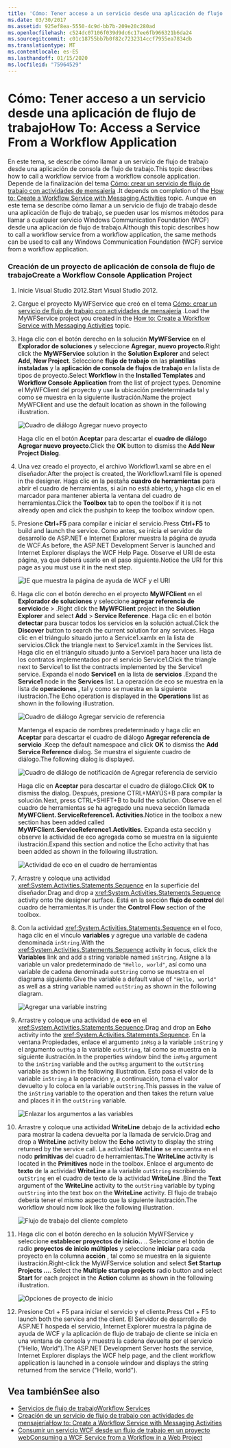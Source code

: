 ```yaml
---
title: 'Cómo: Tener acceso a un servicio desde una aplicación de flujo de trabajo'
ms.date: 03/30/2017
ms.assetid: 925ef8ea-5550-4c9d-bb7b-209e20c280ad
ms.openlocfilehash: c524dc07106f039d9dc6c17ee6fb966321b6da24
ms.sourcegitcommit: c01c18755bb7b0f82c7232314ccf7955ea7834db
ms.translationtype: MT
ms.contentlocale: es-ES
ms.lasthandoff: 01/15/2020
ms.locfileid: "75964529"
---
```

# <a name="how-to-access-a-service-from-a-workflow-application"></a><span data-ttu-id="0d0b1-102">Cómo: Tener acceso a un servicio desde una aplicación de flujo de trabajo</span><span class="sxs-lookup"><span data-stu-id="0d0b1-102">How To: Access a Service From a Workflow Application</span></span>
<span data-ttu-id="0d0b1-103">En este tema, se describe cómo llamar a un servicio de flujo de trabajo desde una aplicación de consola de flujo de trabajo.</span><span class="sxs-lookup"><span data-stu-id="0d0b1-103">This topic describes how to call a workflow service from a workflow console application.</span></span> <span data-ttu-id="0d0b1-104">Depende de la finalización del tema [Cómo: crear un servicio de flujo de trabajo con actividades de mensajería](../../../../docs/framework/wcf/feature-details/how-to-create-a-workflow-service-with-messaging-activities.md) .</span><span class="sxs-lookup"><span data-stu-id="0d0b1-104">It depends on completion of the [How to: Create a Workflow Service with Messaging Activities](../../../../docs/framework/wcf/feature-details/how-to-create-a-workflow-service-with-messaging-activities.md) topic.</span></span> <span data-ttu-id="0d0b1-105">Aunque en este tema se describe cómo llamar a un servicio de flujo de trabajo desde una aplicación de flujo de trabajo, se pueden usar los mismos métodos para llamar a cualquier servicio Windows Communication Foundation (WCF) desde una aplicación de flujo de trabajo.</span><span class="sxs-lookup"><span data-stu-id="0d0b1-105">Although this topic describes how to call a workflow service from a workflow application, the same methods can be used to call any Windows Communication Foundation (WCF) service from a workflow application.</span></span>

### <a name="create-a-workflow-console-application-project"></a><span data-ttu-id="0d0b1-106">Creación de un proyecto de aplicación de consola de flujo de trabajo</span><span class="sxs-lookup"><span data-stu-id="0d0b1-106">Create a Workflow Console Application Project</span></span>

1. <span data-ttu-id="0d0b1-107">Inicie Visual Studio 2012.</span><span class="sxs-lookup"><span data-stu-id="0d0b1-107">Start Visual Studio 2012.</span></span>

2. <span data-ttu-id="0d0b1-108">Cargue el proyecto MyWFService que creó en el tema [Cómo: crear un servicio de flujo de trabajo con actividades de mensajería](../../../../docs/framework/wcf/feature-details/how-to-create-a-workflow-service-with-messaging-activities.md) .</span><span class="sxs-lookup"><span data-stu-id="0d0b1-108">Load the MyWFService project you created in the [How to: Create a Workflow Service with Messaging Activities](../../../../docs/framework/wcf/feature-details/how-to-create-a-workflow-service-with-messaging-activities.md) topic.</span></span>

3. <span data-ttu-id="0d0b1-109">Haga clic con el botón derecho en la solución **MyWFService** en el **Explorador de soluciones** y seleccione **Agregar**, **nuevo proyecto**.</span><span class="sxs-lookup"><span data-stu-id="0d0b1-109">Right click the **MyWFService** solution in the **Solution Explorer** and select **Add**, **New Project**.</span></span> <span data-ttu-id="0d0b1-110">Seleccione **flujo de trabajo** en las **plantillas instaladas** y la **aplicación de consola de flujos de trabajo** en la lista de tipos de proyecto.</span><span class="sxs-lookup"><span data-stu-id="0d0b1-110">Select **Workflow** in the **Installed Templates** and **Workflow Console Application** from the list of project types.</span></span> <span data-ttu-id="0d0b1-111">Denomine el MyWFClient del proyecto y use la ubicación predeterminada tal y como se muestra en la siguiente ilustración.</span><span class="sxs-lookup"><span data-stu-id="0d0b1-111">Name the project MyWFClient and use the default location as shown in the following illustration.</span></span>

     ![Cuadro de diálogo Agregar nuevo proyecto](./media/how-to-access-a-service-from-a-workflow-application/add-new-project-dialog.jpg)

     <span data-ttu-id="0d0b1-113">Haga clic en el botón **Aceptar** para descartar el **cuadro de diálogo Agregar nuevo proyecto**.</span><span class="sxs-lookup"><span data-stu-id="0d0b1-113">Click the **OK** button to dismiss the **Add New Project Dialog**.</span></span>

4. <span data-ttu-id="0d0b1-114">Una vez creado el proyecto, el archivo Workflow1.xaml se abre en el diseñador.</span><span class="sxs-lookup"><span data-stu-id="0d0b1-114">After the project is created, the Workflow1.xaml file is opened in the designer.</span></span> <span data-ttu-id="0d0b1-115">Haga clic en la pestaña **cuadro de herramientas** para abrir el cuadro de herramientas, si aún no está abierto, y haga clic en el marcador para mantener abierta la ventana del cuadro de herramientas.</span><span class="sxs-lookup"><span data-stu-id="0d0b1-115">Click the **Toolbox** tab to open the toolbox if it is not already open and click the pushpin to keep the toolbox window open.</span></span>

5. <span data-ttu-id="0d0b1-116">Presione **Ctrl**+**F5** para compilar e iniciar el servicio.</span><span class="sxs-lookup"><span data-stu-id="0d0b1-116">Press **Ctrl**+**F5** to build and launch the service.</span></span> <span data-ttu-id="0d0b1-117">Como antes, se inicia el servidor de desarrollo de ASP.NET e Internet Explorer muestra la página de ayuda de WCF.</span><span class="sxs-lookup"><span data-stu-id="0d0b1-117">As before, the ASP.NET Development Server is launched and Internet Explorer displays the WCF Help Page.</span></span> <span data-ttu-id="0d0b1-118">Observe el URI de esta página, ya que deberá usarlo en el paso siguiente.</span><span class="sxs-lookup"><span data-stu-id="0d0b1-118">Notice the URI for this page as you must use it in the next step.</span></span>

     ![IE que muestra la página de ayuda de WCF y el URI](./media/how-to-access-a-service-from-a-workflow-application/ie-wcf-help-page-uri.jpg)

6. <span data-ttu-id="0d0b1-120">Haga clic con el botón derecho en el proyecto **MyWFClient** en el **Explorador de soluciones** y seleccione **agregar** **referencia de servicio**de > .</span><span class="sxs-lookup"><span data-stu-id="0d0b1-120">Right click the **MyWFClient** project in the **Solution Explorer** and select **Add** > **Service Reference**.</span></span> <span data-ttu-id="0d0b1-121">Haga clic en el botón **detectar** para buscar todos los servicios en la solución actual.</span><span class="sxs-lookup"><span data-stu-id="0d0b1-121">Click the **Discover** button to search the current solution for any services.</span></span> <span data-ttu-id="0d0b1-122">Haga clic en el triángulo situado junto a Service1.xamlx en la lista de servicios.</span><span class="sxs-lookup"><span data-stu-id="0d0b1-122">Click the triangle next to Service1.xamlx in the Services list.</span></span> <span data-ttu-id="0d0b1-123">Haga clic en el triángulo situado junto a Service1 para hacer una lista de los contratos implementados por el servicio Service1.</span><span class="sxs-lookup"><span data-stu-id="0d0b1-123">Click the triangle next to Service1 to list the contracts implemented by the Service1 service.</span></span> <span data-ttu-id="0d0b1-124">Expanda el nodo **Service1** en la lista de **servicios** .</span><span class="sxs-lookup"><span data-stu-id="0d0b1-124">Expand the **Service1** node in the **Services** list.</span></span> <span data-ttu-id="0d0b1-125">La operación de eco se muestra en la lista de **operaciones** , tal y como se muestra en la siguiente ilustración.</span><span class="sxs-lookup"><span data-stu-id="0d0b1-125">The Echo operation is displayed in the **Operations** list as shown in the following illustration.</span></span>

     ![Cuadro de diálogo Agregar servicio de referencia](./media/how-to-access-a-service-from-a-workflow-application/add-service-reference.jpg)

     <span data-ttu-id="0d0b1-127">Mantenga el espacio de nombres predeterminado y haga clic en **Aceptar** para descartar el cuadro de diálogo **Agregar referencia de servicio** .</span><span class="sxs-lookup"><span data-stu-id="0d0b1-127">Keep the default namespace and click **OK** to dismiss the **Add Service Reference** dialog.</span></span> <span data-ttu-id="0d0b1-128">Se muestra el siguiente cuadro de diálogo.</span><span class="sxs-lookup"><span data-stu-id="0d0b1-128">The following dialog is displayed.</span></span>

     ![Cuadro de diálogo de notificación de Agregar referencia de servicio](./media/how-to-access-a-service-from-a-workflow-application/add-service-reference-dialog.jpg)

     <span data-ttu-id="0d0b1-130">Haga clic en **Aceptar** para descartar el cuadro de diálogo.</span><span class="sxs-lookup"><span data-stu-id="0d0b1-130">Click **OK** to dismiss the dialog.</span></span> <span data-ttu-id="0d0b1-131">Después, presione CTRL+MAYÚS+B para compilar la solución.</span><span class="sxs-lookup"><span data-stu-id="0d0b1-131">Next, press CTRL+SHIFT+B to build the solution.</span></span> <span data-ttu-id="0d0b1-132">Observe en el cuadro de herramientas se ha agregado una nueva sección llamada **MyWFClient. ServiceReference1. Activities**.</span><span class="sxs-lookup"><span data-stu-id="0d0b1-132">Notice in the toolbox a new section has been added called **MyWFClient.ServiceReference1.Activities**.</span></span> <span data-ttu-id="0d0b1-133">Expanda esta sección y observe la actividad de eco agregada como se muestra en la siguiente ilustración.</span><span class="sxs-lookup"><span data-stu-id="0d0b1-133">Expand this section and notice the Echo activity that has been added as shown in the following illustration.</span></span>

     ![Actividad de eco en el cuadro de herramientas](./media/how-to-access-a-service-from-a-workflow-application/echo-activity-toolbox.jpg)

7. <span data-ttu-id="0d0b1-135">Arrastre y coloque una actividad <xref:System.Activities.Statements.Sequence> en la superficie del diseñador.</span><span class="sxs-lookup"><span data-stu-id="0d0b1-135">Drag and drop a <xref:System.Activities.Statements.Sequence> activity onto the designer surface.</span></span> <span data-ttu-id="0d0b1-136">Está en la sección **flujo de control** del cuadro de herramientas.</span><span class="sxs-lookup"><span data-stu-id="0d0b1-136">It is under the **Control Flow** section of the toolbox.</span></span>

8. <span data-ttu-id="0d0b1-137">Con la actividad <xref:System.Activities.Statements.Sequence> en el foco, haga clic en el vínculo **variables** y agregue una variable de cadena denominada `inString`.</span><span class="sxs-lookup"><span data-stu-id="0d0b1-137">With the <xref:System.Activities.Statements.Sequence> activity in focus, click the **Variables** link and add a string variable named `inString`.</span></span> <span data-ttu-id="0d0b1-138">Asigne a la variable un valor predeterminado de `"Hello, world"`, así como una variable de cadena denominada `outString` como se muestra en el diagrama siguiente.</span><span class="sxs-lookup"><span data-stu-id="0d0b1-138">Give the variable a default value of `"Hello, world"` as well as a string variable named `outString` as shown in the following diagram.</span></span>

     ![Agregar una variable instring](./media/how-to-access-a-service-from-a-workflow-application/add-instring-variable.jpg)

9. <span data-ttu-id="0d0b1-140">Arrastre y coloque una actividad de **eco** en el <xref:System.Activities.Statements.Sequence>.</span><span class="sxs-lookup"><span data-stu-id="0d0b1-140">Drag and drop an **Echo** activity into the <xref:System.Activities.Statements.Sequence>.</span></span> <span data-ttu-id="0d0b1-141">En la ventana Propiedades, enlace el argumento `inMsg` a la variable `inString` y el argumento `outMsg` a la variable `outString`, tal como se muestra en la siguiente ilustración.</span><span class="sxs-lookup"><span data-stu-id="0d0b1-141">In the properties window bind the `inMsg` argument to the `inString` variable and the `outMsg` argument to the `outString` variable as shown in the following illustration.</span></span> <span data-ttu-id="0d0b1-142">Esto pasa el valor de la variable `inString` a la operación y, a continuación, toma el valor devuelto y lo coloca en la variable `outString`.</span><span class="sxs-lookup"><span data-stu-id="0d0b1-142">This passes in the value of the `inString` variable to the operation and then takes the return value and places it in the `outString` variable.</span></span>

     ![Enlazar los argumentos a las variables](./media/how-to-access-a-service-from-a-workflow-application/bind-arguments-variables.jpg)

10. <span data-ttu-id="0d0b1-144">Arrastre y coloque una actividad **WriteLine** debajo de la actividad **echo** para mostrar la cadena devuelta por la llamada de servicio.</span><span class="sxs-lookup"><span data-stu-id="0d0b1-144">Drag and drop a **WriteLine** activity below the **Echo** activity to display the string returned by the service call.</span></span> <span data-ttu-id="0d0b1-145">La actividad **WriteLine** se encuentra en el nodo **primitivas** del cuadro de herramientas.</span><span class="sxs-lookup"><span data-stu-id="0d0b1-145">The **WriteLine** activity is located in the **Primitives** node in the toolbox.</span></span> <span data-ttu-id="0d0b1-146">Enlace el argumento de **texto** de la actividad **WriteLine** a la variable `outString` escribiendo `outString` en el cuadro de texto de la actividad **WriteLine** .</span><span class="sxs-lookup"><span data-stu-id="0d0b1-146">Bind the **Text** argument of the **WriteLine** activity to the `outString` variable by typing `outString` into the text box on the **WriteLine** activity.</span></span> <span data-ttu-id="0d0b1-147">El flujo de trabajo debería tener el mismo aspecto que la siguiente ilustración.</span><span class="sxs-lookup"><span data-stu-id="0d0b1-147">The workflow should now look like the following illustration.</span></span>

     ![Flujo de trabajo del cliente completo](./media/how-to-access-a-service-from-a-workflow-application/complete-client-workflow.jpg)

11. <span data-ttu-id="0d0b1-149">Haga clic con el botón derecho en la solución MyWFService y seleccione **establecer proyectos de inicio..** .. Seleccione el botón de radio **proyectos de inicio múltiples** y seleccione **iniciar** para cada proyecto en la columna **acción** , tal como se muestra en la siguiente ilustración.</span><span class="sxs-lookup"><span data-stu-id="0d0b1-149">Right-click the MyWFService solution and select **Set Startup Projects ...**. Select the **Multiple startup projects** radio button and select **Start** for each project in the **Action** column as shown in the following illustration.</span></span>

     ![Opciones de proyecto de inicio](./media/how-to-access-a-service-from-a-workflow-application/startup-project-options.jpg)

12. <span data-ttu-id="0d0b1-151">Presione Ctrl + F5 para iniciar el servicio y el cliente.</span><span class="sxs-lookup"><span data-stu-id="0d0b1-151">Press Ctrl + F5 to launch both the service and the client.</span></span> <span data-ttu-id="0d0b1-152">El Servidor de desarrollo de ASP.NET hospeda el servicio, Internet Explorer muestra la página de ayuda de WCF y la aplicación de flujo de trabajo de cliente se inicia en una ventana de consola y muestra la cadena devuelta por el servicio ("Hello, World").</span><span class="sxs-lookup"><span data-stu-id="0d0b1-152">The ASP.NET Development Server hosts the service, Internet Explorer displays the WCF help page, and the client workflow application is launched in a console window and displays the string returned from the service ("Hello, world").</span></span>

## <a name="see-also"></a><span data-ttu-id="0d0b1-153">Vea también</span><span class="sxs-lookup"><span data-stu-id="0d0b1-153">See also</span></span>

- [<span data-ttu-id="0d0b1-154">Servicios de flujo de trabajo</span><span class="sxs-lookup"><span data-stu-id="0d0b1-154">Workflow Services</span></span>](../../../../docs/framework/wcf/feature-details/workflow-services.md)
- [<span data-ttu-id="0d0b1-155">Creación de un servicio de flujo de trabajo con actividades de mensajería</span><span class="sxs-lookup"><span data-stu-id="0d0b1-155">How to: Create a Workflow Service with Messaging Activities</span></span>](../../../../docs/framework/wcf/feature-details/how-to-create-a-workflow-service-with-messaging-activities.md)
- [<span data-ttu-id="0d0b1-156">Consumir un servicio WCF desde un flujo de trabajo en un proyecto web</span><span class="sxs-lookup"><span data-stu-id="0d0b1-156">Consuming a WCF Service from a Workflow in a Web Project</span></span>](https://docs.microsoft.com/archive/blogs/endpoint/how-to-consume-a-wcf-service-from-a-wf4-workflow)
